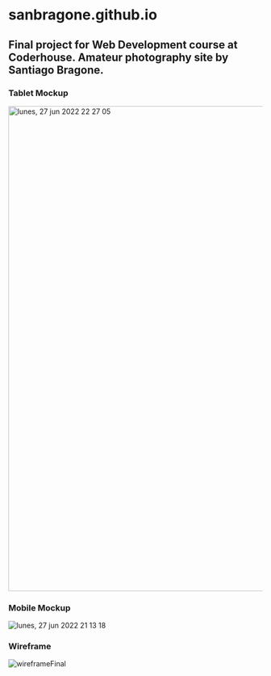 # sanbragone.github.io
<h2>Final project for Web Development course at Coderhouse. Amateur photography site by Santiago Bragone.</h2>

<h3>Tablet Mockup</h3>

<img width="961" alt="lunes, 27 jun  2022 22 27 05" src="https://user-images.githubusercontent.com/33030778/176067280-1650e131-249d-4c2a-b656-7f2a549e0dd5.png">

<h3>Mobile Mockup</h3>

![lunes, 27 jun  2022 21 13 18](https://user-images.githubusercontent.com/33030778/176060349-bc9f2f70-edd6-489a-a3a4-757ebeea30ab.png)

<h3>Wireframe</h3>

![wireframeFinal](https://user-images.githubusercontent.com/33030778/175774705-c7c6b47b-f2a4-4d0a-ba5a-0335bf16e604.svg)
